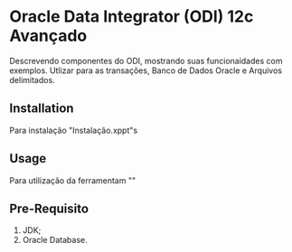 # Oracle Data Integrator (ODI) 12c   Avançado
Descrevendo componentes do ODI, mostrando suas funcionaidades com exemplos. 
Utlizar para as transações, Banco de Dados Oracle e Arquivos delimitados.
## Installation
Para instalação "Instalação.xppt"s
## Usage
Para utilização da ferramentam ""
## Pre-Requisito
1. JDK;
2. Oracle Database.
